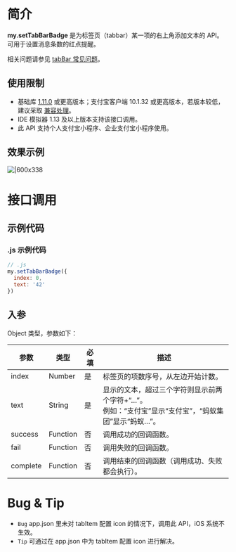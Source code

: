 # 简介

**my.setTabBarBadge** 是为标签页（tabbar）某一项的右上角添加文本的 API。可用于设置消息条数的红点提醒。

相关问题请参见 [tabBar 常见问题](https://opendocs.alipay.com/mini/api/do7urq)。

## 使用限制

- 基础库 [1.11.0](https://opendocs.alipay.com/mini/framework/lib) 或更高版本；支付宝客户端 10.1.32 或更高版本，若版本较低，建议采取 [兼容处理](https://opendocs.alipay.com/mini/framework/compatibility)。
- IDE 模拟器 1.13 及以上版本支持该接口调用。
- 此 API 支持个人支付宝小程序、企业支付宝小程序使用。

## 效果示例

![|600x338](https://cdn.nlark.com/yuque/0/2021/png/179989/1624861413254-5f992f28-1928-4e88-9ed8-b2c07be7ac6e.png#align=left&display=inline&height=338&margin=%5Bobject%20Object%5D&name=my.setTabBarBadge.png&originHeight=720&originWidth=1280&size=73740&status=done&style=none&width=600)

# 接口调用

## 示例代码

### .js 示例代码

```javascript
// .js
my.setTabBarBadge({
  index: 0,
  text: '42'
})
```

## 入参
Object 类型，参数如下：

| **参数** | **类型** | **必填** | **描述** |
| --- | --- | --- | --- |
| index | Number | 是 | 标签页的项数序号，从左边开始计数。 |
| text | String | 是 | 显示的文本，超过三个字符则显示前两个字符+“…”。<br />例如：“支付宝”显示“支付宝”，“蚂蚁集团”显示“蚂蚁…”。 |
| success | Function | 否 | 调用成功的回调函数。 |
| fail | Function | 否 | 调用失败的回调函数。 |
| complete | Function | 否 | 调用结束的回调函数（调用成功、失败都会执行）。 |

# Bug & Tip

* `Bug` app.json 里未对 tabItem 配置 icon 的情况下，调用此 API，iOS 系统不生效。
* `Tip` 可通过在 app.json 中为 tabItem 配置 icon 进行解决。

